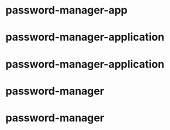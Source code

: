 # password-manager-app
# password-manager-application
# password-manager-application
# password-manager
# password-manager
